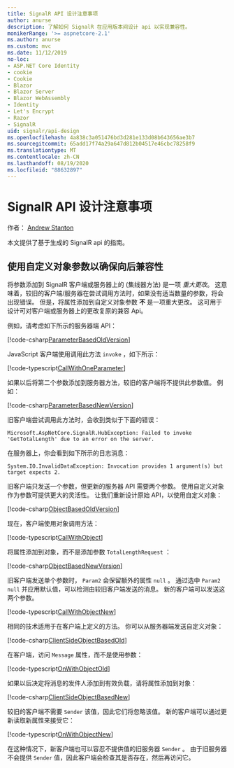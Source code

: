 ```yaml
---
title: SignalR API 设计注意事项
author: anurse
description: 了解如何 SignalR 在应用版本间设计 api 以实现兼容性。
monikerRange: '>= aspnetcore-2.1'
ms.author: anurse
ms.custom: mvc
ms.date: 11/12/2019
no-loc:
- ASP.NET Core Identity
- cookie
- Cookie
- Blazor
- Blazor Server
- Blazor WebAssembly
- Identity
- Let's Encrypt
- Razor
- SignalR
uid: signalr/api-design
ms.openlocfilehash: 4a838c3a051476bd3d281e133d08b643656ae3b7
ms.sourcegitcommit: 65add17f74a29a647d812b04517e46cbc78258f9
ms.translationtype: MT
ms.contentlocale: zh-CN
ms.lasthandoff: 08/19/2020
ms.locfileid: "88632897"
---
```

# <a name="no-locsignalr-api-design-considerations"></a>SignalR API 设计注意事项

作者： [Andrew Stanton](https://twitter.com/anurse)

本文提供了基于生成的 SignalR api 的指南。

## <a name="use-custom-object-parameters-to-ensure-backwards-compatibility"></a>使用自定义对象参数以确保向后兼容性

将参数添加到 SignalR 客户端或服务器上的 (集线器方法) 是一项 *重大更改*。 这意味着，较旧的客户端/服务器在尝试调用方法时，如果没有适当数量的参数，将会出现错误。 但是，将属性添加到自定义对象参数 **不** 是一项重大更改。 这可用于设计可对客户端或服务器上的更改复原的兼容 Api。

例如，请考虑如下所示的服务器端 API：

[!code-csharp[ParameterBasedOldVersion](api-design/sample/Samples.cs?name=ParameterBasedOldVersion)]

JavaScript 客户端使用调用此方法 `invoke` ，如下所示：

[!code-typescript[CallWithOneParameter](api-design/sample/Samples.ts?name=CallWithOneParameter)]

如果以后将第二个参数添加到服务器方法，较旧的客户端将不提供此参数值。 例如：

[!code-csharp[ParameterBasedNewVersion](api-design/sample/Samples.cs?name=ParameterBasedNewVersion)]

旧客户端尝试调用此方法时，会收到类似于下面的错误：

```
Microsoft.AspNetCore.SignalR.HubException: Failed to invoke 'GetTotalLength' due to an error on the server.
```

在服务器上，你会看到如下所示的日志消息：

```
System.IO.InvalidDataException: Invocation provides 1 argument(s) but target expects 2.
```

旧客户端只发送一个参数，但更新的服务器 API 需要两个参数。 使用自定义对象作为参数可提供更大的灵活性。 让我们重新设计原始 API，以使用自定义对象：

[!code-csharp[ObjectBasedOldVersion](api-design/sample/Samples.cs?name=ObjectBasedOldVersion)]

现在，客户端使用对象调用方法：

[!code-typescript[CallWithObject](api-design/sample/Samples.ts?name=CallWithObject)]

将属性添加到对象，而不是添加参数 `TotalLengthRequest` ：

[!code-csharp[ObjectBasedNewVersion](api-design/sample/Samples.cs?name=ObjectBasedNewVersion&highlight=4,9-13)]

旧客户端发送单个参数时， `Param2` 会保留额外的属性 `null` 。 通过选中 `Param2` `null` 并应用默认值，可以检测由较旧客户端发送的消息。 新的客户端可以发送这两个参数。

[!code-typescript[CallWithObjectNew](api-design/sample/Samples.ts?name=CallWithObjectNew)]

相同的技术适用于在客户端上定义的方法。 你可以从服务器端发送自定义对象：

[!code-csharp[ClientSideObjectBasedOld](api-design/sample/Samples.cs?name=ClientSideObjectBasedOld)]

在客户端，访问 `Message` 属性，而不是使用参数：

[!code-typescript[OnWithObjectOld](api-design/sample/Samples.ts?name=OnWithObjectOld)]

如果以后决定将消息的发件人添加到有效负载，请将属性添加到对象：

[!code-csharp[ClientSideObjectBasedNew](api-design/sample/Samples.cs?name=ClientSideObjectBasedNew&highlight=5)]

较旧的客户端不需要 `Sender` 该值，因此它们将忽略该值。 新的客户端可以通过更新读取新属性来接受它：

[!code-typescript[OnWithObjectNew](api-design/sample/Samples.ts?name=OnWithObjectNew&highlight=2-5)]

在这种情况下，新客户端也可以容忍不提供值的旧服务器 `Sender` 。 由于旧服务器不会提供 `Sender` 值，因此客户端会检查其是否存在，然后再访问它。
